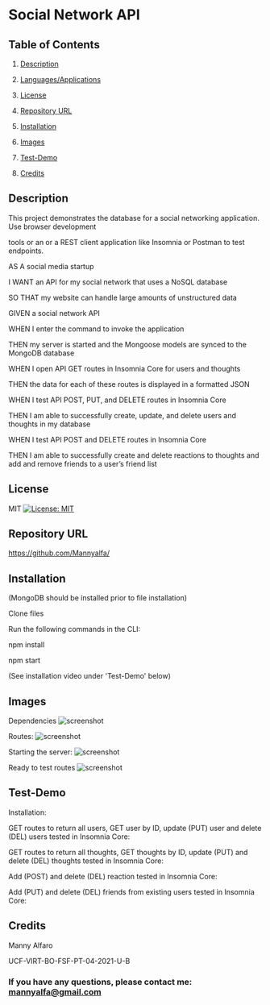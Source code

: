 # Social Network API

## Table of Contents
1. [Description](#description)

2. [Languages/Applications](#languages-applications)

3. [License](#license)

4. [Repository URL](#repository-url)

5. [Installation](#installation)

6. [Images](#Images)

7. [Test-Demo](#test-demo)

8. [Credits](#credits)

## Description

This project demonstrates the database for a social networking application. Use browser development

tools or an or a REST client application like Insomnia or Postman to test endpoints.

AS A social media startup

I WANT an API for my social network that uses a NoSQL database

SO THAT my website can handle large amounts of unstructured data

GIVEN a social network API

WHEN I enter the command to invoke the application

THEN my server is started and the Mongoose models are synced to the MongoDB database

WHEN I open API GET routes in Insomnia Core for users and thoughts

THEN the data for each of these routes is displayed in a formatted JSON

WHEN I test API POST, PUT, and DELETE routes in Insomnia Core

THEN I am able to successfully create, update, and delete users and thoughts in my database

WHEN I test API POST and DELETE routes in Insomnia Core

THEN I am able to successfully create and delete reactions to thoughts and add and remove friends to a user’s friend list

## License
MIT [![License: MIT](https://img.shields.io/badge/License-MIT-yellow.svg)](https://opensource.org/licenses/MIT)

## Repository URL
https://github.com/Mannyalfa/

## Installation

(MongoDB should be installed prior to file installation)

Clone files

Run the following commands in the CLI:

npm install

npm start

(See installation video under 'Test-Demo' below)


## Images
Dependencies
![screenshot]()

Routes:
![screenshot]()

Starting the server:
![screenshot]()

Ready to test routes
![screenshot]()

## Test-Demo
Installation:



GET routes to return all users, GET user by ID, update (PUT) user and delete (DEL) users tested in Insomnia Core:



GET routes to return all thoughts, GET thoughts by ID, update (PUT) and delete (DEL) thoughts tested in Insomnia Core:



Add (POST) and delete (DEL) reaction tested in Insomnia Core:



Add (PUT) and delete (DEL) friends from existing users tested in Insomnia Core:


    

## Credits
Manny Alfaro

UCF-VIRT-BO-FSF-PT-04-2021-U-B


### If you have any questions, please contact me: mannyalfa@gmail.com